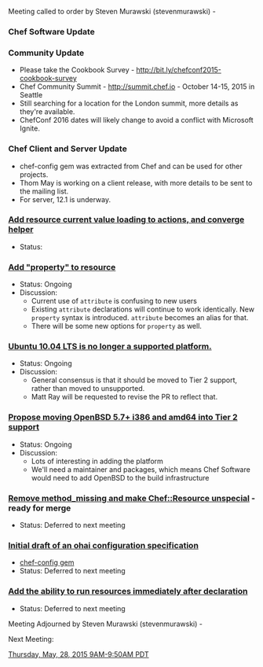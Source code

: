 Meeting called to order by Steven Murawski (stevenmurawski) -

### Chef Software Update

### Community Update

* Please take the Cookbook Survey - http://bit.ly/chefconf2015-cookbook-survey
* Chef Community Summit - http://summit.chef.io - October 14-15, 2015 in Seattle
* Still searching for a location for the London summit, more details as they're available.
* ChefConf 2016 dates will likely change to avoid a conflict with Microsoft Ignite.

### Chef Client and Server Update

* chef-config gem was extracted from Chef and can be used for other projects.
* Thom May is working on a client release, with more details to be sent to the mailing list.
* For server, 12.1 is underway.

### [Add resource current value loading to actions, and converge helper](https://github.com/chef/chef-rfc/pull/127)
* Status:

### [Add "property" to resource](https://github.com/chef/chef-rfc/pull/128)
* Status: Ongoing
* Discussion:
  * Current use of `attribute` is confusing to new users
  * Existing `attribute` declarations will continue to work identically.  New `property` syntax is introduced.  `attribute` becomes an alias for that.
  * There will be some new options for `property` as well.

### [Ubuntu 10.04 LTS is no longer a supported platform.](https://github.com/chef/chef-rfc/pull/129)
* Status: Ongoing
* Discussion:
  * General consensus is that it should be moved to Tier 2 support, rather than moved to unsupported.
  * Matt Ray will be requested to revise the PR to reflect that.

### [Propose moving OpenBSD 5.7+ i386 and amd64 into Tier 2 support](https://github.com/chef/chef-rfc/pull/130)
* Status: Ongoing
* Discussion:
  * Lots of interesting in adding the platform
  * We'll need a maintainer and packages, which means Chef Software would need to add OpenBSD to the build infrastructure

### [Remove method_missing and make Chef::Resource unspecial](https://github.com/chef/chef-rfc/pull/117) - ready for merge
* Status: Deferred to next meeting

### [Initial draft of an ohai configuration specification](https://github.com/chef/chef-rfc/pull/118)
  * [chef-config gem](https://github.com/chef/chef/pull/3270)
* Status: Deferred to next meeting

### [Add the ability to run resources immediately after declaration](https://github.com/chef/chef-rfc/pull/126)
* Status: Deferred to next meeting

Meeting Adjourned by Steven Murawski (stevenmurawski) -

Next Meeting:

[Thursday, May, 28, 2015 9AM-9:50AM PDT](http://www.timeanddate.com/worldclock/fixedtime.html?msg=%23chef-hacking+developers%27+meeting&iso=20150528T12&p1=419&am=50)